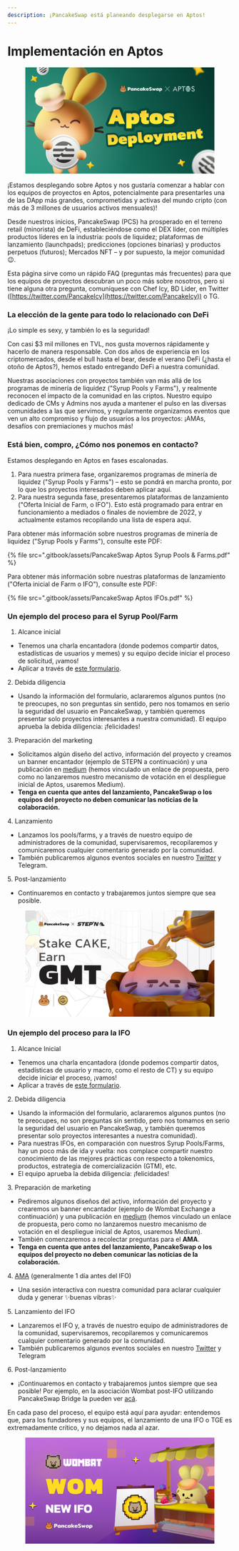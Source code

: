 ```yaml
---
description: ¡PancakeSwap está planeando desplegarse en Aptos!
---
```


# Implementación en Aptos

<figure><img src=".gitbook/assets/image.png" alt=""><figcaption></figcaption></figure>

¡Estamos desplegando sobre Aptos y nos gustaría comenzar a hablar con los equipos de proyectos en Aptos, potencialmente para presentarles una de las DApp más grandes, comprometidas y activas del mundo cripto (con más de 3 millones de usuarios activos mensuales)!&#x20;

Desde nuestros inicios, PancakeSwap (PCS) ha prosperado en el terreno retail (minorista) de DeFi, estableciéndose como el DEX líder, con múltiples productos líderes en la industria: pools de liquidez; plataformas de lanzamiento (launchpads); predicciones (opciones binarias) y productos perpetuos (futuros); Mercados NFT – y por supuesto, la mejor comunidad 😉.&#x20;

Esta página sirve como un rápido FAQ (preguntas más frecuentes) para que los equipos de proyectos descubran un poco más sobre nosotros, pero si tiene alguna otra pregunta, comuníquese con Chef Icy, BD Lider, en Twitter ([https://twitter.com/PancakeIcy](https://twitter.com/PancakeIcy)) o TG.&#x20;

### La elección de la gente para todo lo relacionado con DeFi&#x20;

¡Lo simple es sexy, y también lo es la seguridad!&#x20;

Con casi $3 mil millones en TVL, nos gusta movernos rápidamente y hacerlo de manera responsable. Con dos años de experiencia en los criptomercados, desde el bull hasta el bear, desde el verano DeFi (¿hasta el otoño de Aptos?), hemos estado entregando DeFi a nuestra comunidad.&#x20;

Nuestras asociaciones con proyectos también van más allá de los programas de minería de liquidez ("Syrup Pools y Farms"), y realmente reconocen el impacto de la comunidad en las criptos. Nuestro equipo dedicado de CMs y Admins nos ayuda a mantener el pulso en las diversas comunidades a las que servimos, y regularmente organizamos eventos que ven un alto compromiso y flujo de usuarios a los proyectos: ¡AMAs, desafíos con premiaciones y muchos más!&#x20;

### Está bien, compro, ¿Cómo nos ponemos en contacto?&#x20;

Estamos desplegando en Aptos en fases escalonadas.&#x20;

1. Para nuestra primera fase, organizaremos programas de minería de liquidez ("Syrup Pools y Farms") – esto se pondrá en marcha pronto, por lo que los proyectos interesados deben aplicar aquí.&#x20;
2. Para nuestra segunda fase, presentaremos plataformas de lanzamiento ("Oferta Inicial de Farm, o IFO"). Esto está programado para entrar en funcionamiento a mediados o finales de noviembre de 2022, y actualmente estamos recopilando una lista de espera aquí.&#x20;

Para obtener más información sobre nuestros programas de minería de liquidez ("Syrup Pools y Farms"), consulte este PDF:

{% file src=".gitbook/assets/PancakeSwap Aptos Syrup Pools & Farms.pdf" %}

Para obtener más información sobre nuestras plataformas de lanzamiento ("Oferta inicial de Farm o IFO"), consulte este PDF:

{% file src=".gitbook/assets/PancakeSwap Aptos IFOs.pdf" %}

### Un ejemplo del proceso para el Syrup Pool/Farm&#x20;

1. Alcance inicial&#x20;

* Tenemos una charla encantadora (donde podemos compartir datos, estadísticas de usuarios y memes) y su equipo decide iniciar el proceso de solicitud, ¡vamos!&#x20;
* Aplicar a través de [este formulario](https://docs.google.com/forms/d/e/1FAIpQLSceljMty-AKliByIMX6d1Kqtn88hMnzXnp\_DRBEQ7XptwiOGw/viewform).&#x20;

2\. Debida diligencia&#x20;

* Usando la información del formulario, aclararemos algunos puntos (no te preocupes, no son preguntas sin sentido, pero nos tomamos en serio la seguridad del usuario en PancakeSwap, y también queremos presentar solo proyectos interesantes a nuestra comunidad). El equipo aprueba la debida diligencia: ¡felicidades!&#x20;

3\. Preparación del marketing&#x20;

* Solicitamos algún diseño del activo, información del proyecto y creamos un banner encantador (ejemplo de STEPN a continuación) y una publicación en [medium](https://pancakeswap.finance/voting/proposal/QmTPyGYpg7Y4dEc9jLB9kwBrLe5kmnDSLfmk3GcFqPpdqs) (hemos vinculado un enlace de propuesta, pero como no lanzaremos nuestro mecanismo de votación en el despliegue inicial de Aptos, usaremos Medium).&#x20;
* **Tenga en cuenta que antes del lanzamiento, PancakeSwap o los equipos del proyecto no deben comunicar las noticias de la colaboración.**&#x20;

4\. Lanzamiento&#x20;

* Lanzamos los pools/farms, y a través de nuestro equipo de administradores de la comunidad, supervisaremos, recopilaremos y comunicaremos cualquier comentario generado por la comunidad.&#x20;
* También publicaremos algunos eventos sociales en nuestro [Twitter](https://twitter.com/pancakeswap/status/1501537445401481217) y Telegram.&#x20;

5\. Post-lanzamiento&#x20;

* Continuaremos en contacto y trabajaremos juntos siempre que sea posible.

<figure><img src=".gitbook/assets/image (3).png" alt=""><figcaption></figcaption></figure>

### Un ejemplo del proceso para la IFO&#x20;

1. Alcance Inicial&#x20;

* Tenemos una charla encantadora (donde podemos compartir datos, estadísticas de usuario y macro, como el resto de CT) y su equipo decide iniciar el proceso, ¡vamos!&#x20;
* Aplicar a través de [este formulario](https://docs.google.com/forms/d/e/1FAIpQLSf9gWv9L8U0PGYgl-ymeX1qgXncBSlJ1HV5gB6ZeW7e4ekV\_w/viewform).&#x20;

2\. Debida diligencia&#x20;

* Usando la información del formulario, aclararemos algunos puntos (no te preocupes, no son preguntas sin sentido, pero nos tomamos en serio la seguridad del usuario en PancakeSwap, y también queremos presentar solo proyectos interesantes a nuestra comunidad).&#x20;
* Para nuestras IFOs, en comparación con nuestros Syrup Pools/Farms, hay un poco más de ida y vuelta: nos complace compartir nuestro conocimiento de las mejores prácticas con respecto a tokenomics, productos, estrategia de comercialización (GTM), etc.&#x20;
* El equipo aprueba la debida diligencia: ¡felicidades!&#x20;

3\. Preparación de marketing&#x20;

* Pediremos algunos diseños del activo, información del proyecto y crearemos un banner encantador (ejemplo de Wombat Exchange a continuación) y una publicación en [medium](https://pancakeswap.finance/voting/proposal/bafkreieqv7mbzmumyftstt6l32x6okfzq4syrea7k5zbqgohhcekcvbduu?chainId=56) (hemos vinculado un enlace de propuesta, pero como no lanzaremos nuestro mecanismo de votación en el despliegue inicial de Aptos, usaremos Medium).&#x20;
* También comenzaremos a recolectar preguntas para el **AMA**.&#x20;
* **Tenga en cuenta que antes del lanzamiento, PancakeSwap o los equipos del proyecto no deben comunicar las noticias de la colaboración.**&#x20;

4\. [AMA](https://twitter.com/PancakeSwap/status/1562648945721212929) (generalmente 1 día antes del IFO)&#x20;

* Una sesión interactiva con nuestra comunidad para aclarar cualquier duda y generar ✨buenas vibras✨&#x20;

5\. Lanzamiento del IFO&#x20;

* Lanzaremos el IFO y, a través de nuestro equipo de administradores de la comunidad, supervisaremos, recopilaremos y comunicaremos cualquier comentario generado por la comunidad.&#x20;
* También publicaremos algunos eventos sociales en nuestro [Twitter](https://twitter.com/pancakeswap/status/1564616363871678484) y Telegram&#x20;

6\. Post-lanzamiento&#x20;

* ¡Continuaremos en contacto y trabajaremos juntos siempre que sea posible! Por ejemplo, en la asociación Wombat post-IFO utilizando PancakeSwap Bridge la pueden ver [acá](https://twitter.com/PancakeSwap/status/1566694245213556737).&#x20;

En cada paso del proceso, el equipo está aquí para ayudar: entendemos que, para los fundadores y sus equipos, el lanzamiento de una IFO o TGE es extremadamente crítico, y no dejamos nada al azar.

<figure><img src=".gitbook/assets/image (1) (2).png" alt=""><figcaption></figcaption></figure>

